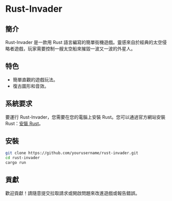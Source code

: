 # Rust-Invader

## 簡介
Rust-Invader 是一款用 Rust 語言編寫的簡單街機遊戲。靈感來自於經典的太空侵略者遊戲，玩家需要控制一艘太空船來摧毀一波又一波的外星人。

## 特色
- 簡單直觀的遊戲玩法。
- 復古圖形和音效。

## 系統要求
要運行 Rust-Invader，您需要在您的電腦上安裝 Rust。您可以通過官方網站安裝 Rust：[安裝 Rust](https://www.rust-lang.org/tools/install)。

## 安裝

```bash
git clone https://github.com/yourusername/rust-invader.git
cd rust-invader
cargo run
```
## 貢獻
歡迎貢獻！請隨意提交拉取請求或開啟問題來改進遊戲或報告錯誤。
